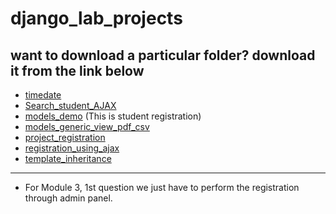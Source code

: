 # django_lab_projects
## want to download a particular folder? download it from the link below
- [timedate](https://downgit.github.io/#/home?url=https://github.com/Shashank-V-H/django_lab_projects/tree/main/timedate)
- [Search_student_AJAX](https://downgit.github.io/#/home?url=https://github.com/Shashank-V-H/django_lab_projects/tree/main/Search_student_AJAX)
- [models_demo](https://downgit.github.io/#/home?url=https://github.com/Shashank-V-H/django_lab_projects/tree/main/models_demo) (This is student registration)
- [models_generic_view_pdf_csv](https://downgit.github.io/#/home?url=https://github.com/Shashank-V-H/django_lab_projects/tree/main/models_generic_view_pdf_csv)
- [project_registration](https://downgit.github.io/#/home?url=https://github.com/Shashank-V-H/django_lab_projects/tree/main/project_registration)
- [registration_using_ajax](https://downgit.github.io/#/home?url=https://github.com/Shashank-V-H/django_lab_projects/tree/main/registration_using_ajax)
- [template_inheritance](https://downgit.github.io/#/home?url=https://github.com/Shashank-V-H/django_lab_projects/tree/main/template_inheritance)
---
- For Module 3, 1st question we just have to perform the registration through admin panel.
